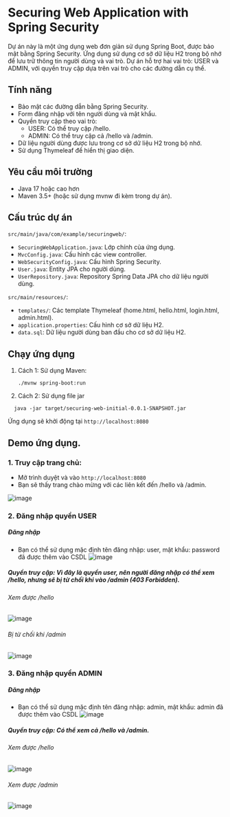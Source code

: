 # Securing Web Application with Spring Security
Dự án này là một ứng dụng web đơn giản sử dụng Spring Boot, được bảo mật bằng Spring Security. Ứng dụng sử dụng cơ sở dữ liệu H2 trong bộ nhớ để lưu trữ thông tin người dùng và vai trò. Dự án hỗ trợ hai vai trò: USER và ADMIN, với quyền truy cập dựa trên vai trò cho các đường dẫn cụ thể.

## Tính năng
- Bảo mật các đường dẫn bằng Spring Security.
- Form đăng nhập với tên người dùng và mật khẩu.
- Quyền truy cập theo vai trò:
    + USER: Có thể truy cập /hello.
    + ADMIN: Có thể truy cập cả /hello và /admin.
- Dữ liệu người dùng được lưu trong cơ sở dữ liệu H2 trong bộ nhớ.
- Sử dụng Thymeleaf để hiển thị giao diện.

## Yêu cầu môi trường
- Java 17 hoặc cao hơn 
- Maven 3.5+ (hoặc sử dụng mvnw đi kèm trong dự án).

## Cấu trúc dự án
``` src/main/java/com/example/securingweb/ ```:
- ``` SecuringWebApplication.java ```: Lớp chính của ứng dụng.
- ``` MvcConfig.java ```: Cấu hình các view controller.
- ``` WebSecurityConfig.java ```: Cấu hình Spring Security.
- ``` User.java ```: Entity JPA cho người dùng.
- ``` UserRepository.java ```: Repository Spring Data JPA cho dữ liệu người dùng.

``` src/main/resources/ ```:
- ``` templates/ ```: Các template Thymeleaf (home.html, hello.html, login.html, admin.html).
- ``` application.properties ```: Cấu hình cơ sở dữ liệu H2.
- ``` data.sql ```: Dữ liệu người dùng ban đầu cho cơ sở dữ liệu H2.

## Chạy ứng dụng 
1. Cách 1: Sử dụng Maven:
   ```
   ./mvnw spring-boot:run
   ```
2. Cách 2: Sử dụng file jar
  ```
    java -jar target/securing-web-initial-0.0.1-SNAPSHOT.jar
  ```
Ứng dụng sẽ khởi động tại ``` http://localhost:8080 ```

## Demo ứng dụng. 
### 1. Truy cập trang chủ:
- Mở trình duyệt và vào ``` http://localhost:8080 ```
- Bạn sẽ thấy trang chào mừng với các liên kết đến /hello và /admin.
  
![image](https://github.com/user-attachments/assets/24dc4ba5-e043-474c-b161-ae5bf67d3e5e)

### 2. Đăng nhập quyền USER
##### Đăng nhập 
- Bạn có thể sử dụng mặc định tên đăng nhập: user, mật khẩu: password đã được thêm vào CSDL
![image](https://github.com/user-attachments/assets/44b2862e-a17b-4614-a02b-a30640ddf13c)

##### Quyền truy cập: Vì đây là quyền user, nên người đăng nhập có thể xem /hello, nhưng sẽ bị từ chối khi vào /admin (403 Forbidden).
###### Xem được /hello
![image](https://github.com/user-attachments/assets/b4307392-e4fe-4172-8f37-be4802f8321b)

###### Bị từ chối khi  /admin
![image](https://github.com/user-attachments/assets/809fa0f7-0c71-4a2c-a066-e15864312706)

### 3. Đăng nhập quyền ADMIN
##### Đăng nhập 
- Bạn có thể sử dụng mặc định tên đăng nhập: admin, mật khẩu: admin đã được thêm vào CSDL
  ![image](https://github.com/user-attachments/assets/8e4ce26a-0aa0-4185-bf57-58fa6ae61784)

##### Quyền truy cập: Có thể xem cả /hello và /admin.
###### Xem được /hello
![image](https://github.com/user-attachments/assets/b4307392-e4fe-4172-8f37-be4802f8321b)

###### Xem được /admin
![image](https://github.com/user-attachments/assets/16ff14a2-b9ea-4def-adc6-866c8a384a1d)

